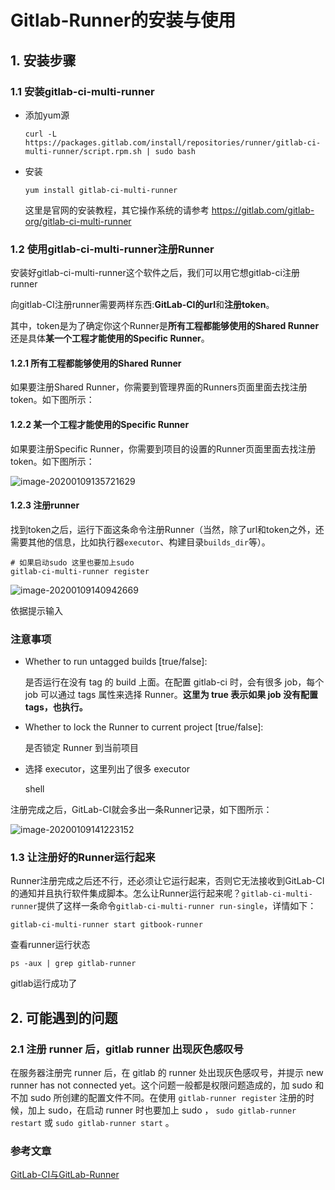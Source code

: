 # Gitlab-Runner的安装与使用

## 1. 安装步骤

### 1.1 安装gitlab-ci-multi-runner

- 添加yum源

  ```
  curl -L https://packages.gitlab.com/install/repositories/runner/gitlab-ci-multi-runner/script.rpm.sh | sudo bash
  ```

- 安装

  ```
  yum install gitlab-ci-multi-runner
  ```

  这里是官网的安装教程，其它操作系统的请参考
  <https://gitlab.com/gitlab-org/gitlab-ci-multi-runner>

### 1.2 使用gitlab-ci-multi-runner注册Runner

安装好gitlab-ci-multi-runner这个软件之后，我们可以用它想gitlab-ci注册runner

向gitlab-CI注册runner需要两样东西:**GitLab-CI的url**和**注册token**。

其中，token是为了确定你这个Runner是**所有工程都能够使用的Shared Runner**还是具体**某一个工程才能使用的Specific Runner**。

#### 1.2.1 所有工程都能够使用的Shared Runner

如果要注册Shared Runner，你需要到管理界面的Runners页面里面去找注册token。如下图所示：

#### 1.2.2 某一个工程才能使用的Specific Runner

如果要注册Specific Runner，你需要到项目的设置的Runner页面里面去找注册token。如下图所示：

![image-20200109135721629](https://abelsun-1256449468.cos.ap-beijing.myqcloud.com/image/image-20200109135721629.png)

#### 1.2.3 注册runner

找到token之后，运行下面这条命令注册Runner（当然，除了url和token之外，还需要其他的信息，比如执行器`executor`、构建目录`builds_dir`等）。

```
# 如果启动sudo 这里也要加上sudo
gitlab-ci-multi-runner register

```



![image-20200109140942669](https://abelsun-1256449468.cos.ap-beijing.myqcloud.com/image/image-20200109140942669.png)

依据提示输入

### 注意事项

- Whether to run untagged builds [true/false]:

  是否运行在没有 tag 的 build 上面。在配置 gitlab-ci 时，会有很多 job，每个 job 可以通过 tags 属性来选择 Runner。**这里为 true 表示如果 job 没有配置 tags，也执行。**

- Whether to lock the Runner to current project [true/false]:

  是否锁定 Runner 到当前项目

- 选择 executor，这里列出了很多 executor

  shell



注册完成之后，GitLab-CI就会多出一条Runner记录，如下图所示：

![image-20200109141223152](https://abelsun-1256449468.cos.ap-beijing.myqcloud.com/image/image-20200109141223152.png)

### 1.3 让注册好的Runner运行起来

Runner注册完成之后还不行，还必须让它运行起来，否则它无法接收到GitLab-CI的通知并且执行软件集成脚本。怎么让Runner运行起来呢？`gitlab-ci-multi-runner`提供了这样一条命令`gitlab-ci-multi-runner run-single`，详情如下：

```
gitlab-ci-multi-runner start gitbook-runner
```

查看runner运行状态

```
ps -aux | grep gitlab-runner
```

gitlab运行成功了



## 2. 可能遇到的问题

### 2.1 注册 runner 后，gitlab runner 出现灰色感叹号

在服务器注册完 runner 后，在 gitlab 的 runner 处出现灰色感叹号，并提示 new runner has not connected yet。这个问题一般都是权限问题造成的，加 sudo 和不加 sudo 所创建的配置文件不同。在使用 `gitlab-runner register` 注册的时候，加上 sudo，在启动 runner 时也要加上 sudo ， `sudo gitlab-runner restart` 或 `sudo gitlab-runner start` 。

### 参考文章

[GitLab-CI与GitLab-Runner](<https://www.jianshu.com/p/2b43151fb92e>)

